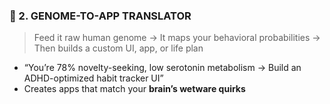 ### 🧬 2. **GENOME-TO-APP TRANSLATOR**

> Feed it raw human genome → It maps your behavioral probabilities → Then builds a custom UI, app, or life plan

- “You’re 78% novelty-seeking, low serotonin metabolism → Build an ADHD-optimized habit tracker UI”
- Creates apps that match your **brain’s wetware quirks**
